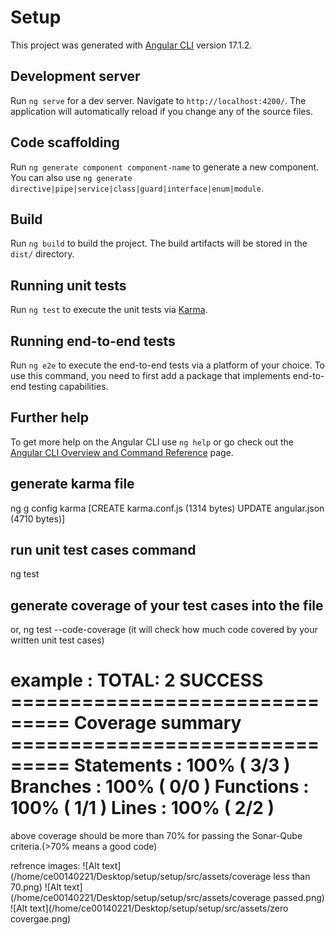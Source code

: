 # Setup

This project was generated with [Angular CLI](https://github.com/angular/angular-cli) version 17.1.2.

## Development server

Run `ng serve` for a dev server. Navigate to `http://localhost:4200/`. The application will automatically reload if you change any of the source files.

## Code scaffolding

Run `ng generate component component-name` to generate a new component. You can also use `ng generate directive|pipe|service|class|guard|interface|enum|module`.

## Build

Run `ng build` to build the project. The build artifacts will be stored in the `dist/` directory.

## Running unit tests

Run `ng test` to execute the unit tests via [Karma](https://karma-runner.github.io).

## Running end-to-end tests

Run `ng e2e` to execute the end-to-end tests via a platform of your choice. To use this command, you need to first add a package that implements end-to-end testing capabilities.

## Further help

To get more help on the Angular CLI use `ng help` or go check out the [Angular CLI Overview and Command Reference](https://angular.io/cli) page.

## generate karma file 

ng g config karma
[CREATE karma.conf.js (1314 bytes)
UPDATE angular.json (4710 bytes)]

## run unit test cases command

ng test 

## generate coverage of your test cases into the file

or, ng test --code-coverage 
(it will check how much code covered by your written unit test cases)

example : TOTAL: 2 SUCCESS
=============================== Coverage summary ===============================
Statements   : 100% ( 3/3 )
Branches     : 100% ( 0/0 )
Functions    : 100% ( 1/1 )
Lines        : 100% ( 2/2 )
================================================================================
above coverage should be more than 70% for passing the Sonar-Qube criteria.(>70% means a good code)

refrence images:
![Alt text](/home/ce00140221/Desktop/setup/setup/src/assets/coverage less than 70.png)
![Alt text](/home/ce00140221/Desktop/setup/setup/src/assets/coverage passed.png)
![Alt text](/home/ce00140221/Desktop/setup/setup/src/assets/zero covergae.png)
